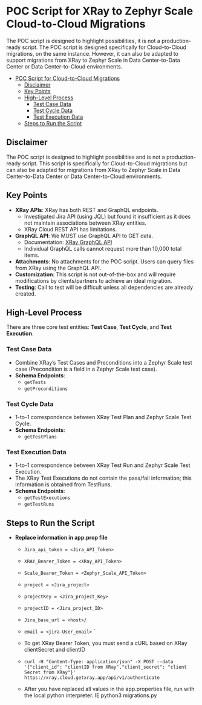 # POC Script for XRay to Zephyr Scale Cloud-to-Cloud Migrations

The POC script is designed to highlight possibilities, it is not a production-ready script. The POC script is designed specifically for Cloud-to-Cloud migrations, on the same instance. However, it can also be adapted to support migrations from XRay to Zephyr Scale in Data Center-to-Data Center or Data Center-to-Cloud environments.

<!-- TOC -->

* [POC Script for Cloud-to-Cloud Migrations](#poc-script-for-cloud-to-cloud-migrations)
    * [Disclaimer](#disclaimer)
    * [Key Points](#key-points)
    * [High-Level Process](#high-level-process)
        * [Test Case Data](#test-case-data)
        * [Test Cycle Data](#test-cycle-data)
        * [Test Execution Data](#test-execution-data)
    * [Steps to Run the Script](#steps-to-run-the-script)
      
      
<!-- TOC -->

## Disclaimer
The POC script is designed to highlight possibilities and is not a production-ready script. This script is specifically for Cloud-to-Cloud migrations but can also be adapted for migrations from XRay to Zephyr Scale in Data Center-to-Data Center or Data Center-to-Cloud environments.

## Key Points
- **XRay APIs**: XRay has both REST and GraphQL endpoints.
  - Investigated Jira API (using JQL) but found it insufficient as it does not maintain associations between XRay entities.
  - XRay Cloud REST API has limitations.
- **GraphQL API**: We MUST use GraphQL API to GET data.
  - Documentation: [XRay GraphQL API](https://us.xray.cloud.getxray.app/doc/graphql/index.html)
  - Individual GraphQL calls cannot request more than 10,000 total items.
- **Attachments**: No attachments for the POC script. Users can query files from XRay using the GraphQL API.
- **Customization**: This script is not out-of-the-box and will require modifications by clients/partners to achieve an ideal migration.
- **Testing**: Call to test will be difficult unless all dependencies are already created.

## High-Level Process
There are three core test entities: **Test Case**, **Test Cycle**, and **Test Execution**.

### Test Case Data
- Combine XRay’s Test Cases and Preconditions into a Zephyr Scale test case (Precondition is a field in a Zephyr Scale test case).
- **Schema Endpoints**:
  - `getTests`
  - `getPreconditions`

### Test Cycle Data
- 1-to-1 correspondence between XRay Test Plan and Zephyr Scale Test Cycle.
- **Schema Endpoints**:
  - `getTestPlans`

### Test Execution Data
- 1-to-1 correspondence between XRay Test Run and Zephyr Scale Test Execution.
- The XRay Test Executions do not contain the pass/fail information; this information is obtained from TestRuns.
- **Schema Endpoints**:
  - `getTestExecutions`
  - `getTestRuns`

 
 ## Steps to Run the Script
 - **Replace information in app.prop file**
    - `Jira_api_token = <Jira_API_Token>`
    - `XRAY_Bearer_Token = <XRay_API_Token>`
    - `Scale_Bearer_Token = <Zephyr_Scale_API_Token>`
    - `project = <Jira_project>`
    - `projectKey = <Jira_project_Key>`
    - `projectID = <Jira_project_ID>`
    - `Jira_base_url = <host>/`
    - `email = <jira-User_email>` `
  
    - To get XRay Bearer Token, you must send a cURL based on XRay clientSecret and clientID
    - `curl -H "Content-Type: application/json" -X POST --data '{"client_id": "clientID from XRay","client_secret": "client Secret from XRay"}' https://xray.cloud.getxray.app/api/v1/authenticate`
  
    - After you have replaced all values in the app.properties file, run with the local python interpreter. IE python3 migrations.py

